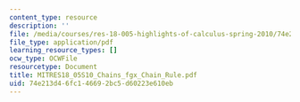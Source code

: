 ```yaml
---
content_type: resource
description: ''
file: /media/courses/res-18-005-highlights-of-calculus-spring-2010/74e213d46fc146692bc5d60223e610eb_MITRES18_05S10_Chains_fgx_Chain_Rule.pdf
file_type: application/pdf
learning_resource_types: []
ocw_type: OCWFile
resourcetype: Document
title: MITRES18_05S10_Chains_fgx_Chain_Rule.pdf
uid: 74e213d4-6fc1-4669-2bc5-d60223e610eb
---
```

